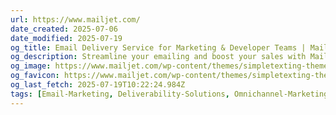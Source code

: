 ```yaml
---
url: https://www.mailjet.com/
date_created: 2025-07-06
date_modified: 2025-07-19
og_title: Email Delivery Service for Marketing & Developer Teams | Mailjet
og_description: Streamline your emailing and boost your sales with Mailjet. We serve all your email and SMS needs with one simple and powerful service.
og_image: https://www.mailjet.com/wp-content/themes/simpletexting-theme-blank/assets/favicon/apple-touch-icon-180x180.png
og_favicon: https://www.mailjet.com/wp-content/themes/simpletexting-theme-blank/assets/favicon/android-chrome-512x512.png
og_last_fetch: 2025-07-19T10:22:24.984Z
tags: [Email-Marketing, Deliverability-Solutions, Omnichannel-Marketing, Developer-Tools, Lego-Kit-Engineering-Tools]
---
```


